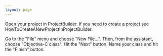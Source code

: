 ```yaml
---
layout: page
---
```




Open your project in ProjectBuilder.  If you need to create a project see HowToCreateANewProjectInProjectBuilder.

Go to the "File" menu and choose "New File...".  Then, from the assistant, choose "Objective-C class".  Hit the "Next" button.  Name your class and hit the "Finish" button.

